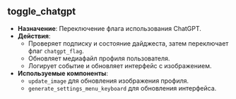 ## toggle_chatgpt

- **Назначение**: Переключение флага использования ChatGPT.
- **Действия**:
    - Проверяет подписку и состояние дайджеста, затем переключает флаг `chatgpt_flag`.
    - Обновляет медиафайл профиля пользователя.
    - Логирует событие и обновляет интерфейс с изображением.
- **Используемые компоненты**:
    - `update_image` для обновления изображения профиля.
    - `generate_settings_menu_keyboard` для обновления интерфейса.